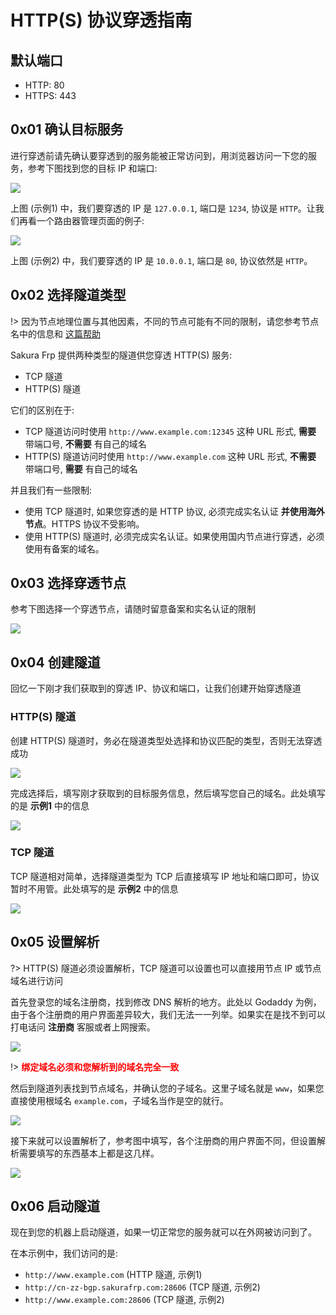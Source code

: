 # HTTP(S) 协议穿透指南

## 默认端口
 - HTTP: 80
 - HTTPS: 443

## 0x01 确认目标服务

进行穿透前请先确认要穿透到的服务能被正常访问到，用浏览器访问一下您的服务，参考下图找到您的目标 IP 和端口:

![](./_images/http-1.png)

上图 (示例1) 中，我们要穿透的 IP 是 `127.0.0.1`, 端口是 `1234`, 协议是 `HTTP`。让我们再看一个路由器管理页面的例子:

![](./_images/http-2.png)

上图 (示例2) 中，我们要穿透的 IP 是 `10.0.0.1`, 端口是 `80`, 协议依然是 `HTTP`。

## 0x02 选择隧道类型

!> 因为节点地理位置与其他因素，不同的节点可能有不同的限制，请您参考节点名中的信息和 [这篇帮助](/faq#实名认证到底可以做什么)

Sakura Frp 提供两种类型的隧道供您穿透 HTTP(S) 服务:
 - TCP 隧道
 - HTTP(S) 隧道

它们的区别在于:
 - TCP 隧道访问时使用 `http://www.example.com:12345` 这种 URL 形式, **需要** 带端口号, **不需要** 有自己的域名
 - HTTP(S) 隧道访问时使用 `http://www.example.com` 这种 URL 形式, **不需要** 带端口号, **需要** 有自己的域名

并且我们有一些限制:
 - 使用 TCP 隧道时, 如果您穿透的是 HTTP 协议, 必须完成实名认证 **并使用海外节点**。HTTPS 协议不受影响。
 - 使用 HTTP(S) 隧道时, 必须完成实名认证。如果使用国内节点进行穿透，必须使用有备案的域名。

## 0x03 选择穿透节点

参考下图选择一个穿透节点，请随时留意备案和实名认证的限制

![](./_images/http-3.png)

## 0x04 创建隧道

回忆一下刚才我们获取到的穿透 IP、协议和端口，让我们创建开始穿透隧道

### HTTP(S) 隧道

创建 HTTP(S) 隧道时，务必在隧道类型处选择和协议匹配的类型，否则无法穿透成功

![](./_images/http-4.png)

完成选择后，填写刚才获取到的目标服务信息，然后填写您自己的域名。此处填写的是 **示例1** 中的信息

![](./_images/http-5.png)

### TCP 隧道

TCP 隧道相对简单，选择隧道类型为 TCP 后直接填写 IP 地址和端口即可，协议暂时不用管。此处填写的是 **示例2** 中的信息

![](./_images/http-6.png)

## 0x05 设置解析

?> HTTP(S) 隧道必须设置解析，TCP 隧道可以设置也可以直接用节点 IP 或节点域名进行访问

首先登录您的域名注册商，找到修改 DNS 解析的地方。此处以 Godaddy 为例，由于各个注册商的用户界面差异较大，我们无法一一列举。如果实在是找不到可以打电话问 **注册商** 客服或者上网搜索。

![](./_images/http-7.png)

!> <strong style="color: red">绑定域名必须和您解析到的域名完全一致</strong>

然后到隧道列表找到节点域名，并确认您的子域名。这里子域名就是 `www`，如果您直接使用根域名 `example.com`，子域名当作是空的就行。

![](./_images/http-8.png)

接下来就可以设置解析了，参考图中填写，各个注册商的用户界面不同，但设置解析需要填写的东西基本上都是这几样。

![](./_images/http-9.png)

## 0x06 启动隧道

现在到您的机器上启动隧道，如果一切正常您的服务就可以在外网被访问到了。

在本示例中，我们访问的是:
 - `http://www.example.com` (HTTP 隧道, 示例1)
 - `http://cn-zz-bgp.sakurafrp.com:28606` (TCP 隧道, 示例2)
 - `http://www.example.com:28606` (TCP 隧道, 示例2)
